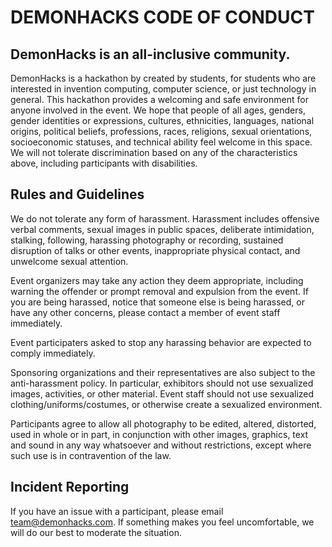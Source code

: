 # **DEMONHACKS CODE OF CONDUCT**

## DemonHacks is an all-inclusive community.
DemonHacks is a hackathon by created by students, for students who are interested in invention computing, computer science, or just technology in general. This hackathon provides a welcoming and safe environment for anyone involved in the event. We hope that people of all ages, genders, gender identities or expressions, cultures, ethnicities, languages, national origins, political beliefs, professions, races, religions, sexual orientations, socioeconomic statuses, and technical ability feel welcome in this space. We will not tolerate discrimination based on any of the characteristics above, including participants with disabilities.

## Rules and Guidelines

We do not tolerate any form of harassment. Harassment includes offensive verbal comments, sexual images in public spaces, deliberate intimidation, stalking, following, harassing photography or recording, sustained disruption of talks or other events, inappropriate physical contact, and unwelcome sexual attention.

Event organizers may take any action they deem appropriate, including warning the offender or prompt removal and expulsion from the event. If you are being harassed, notice that someone else is being harassed, or have any other concerns, please contact a member of event staff immediately. 

Event participaters asked to stop any harassing behavior are expected to comply immediately. 

Sponsoring organizations and their representatives are also subject to the anti-harassment policy. In particular, exhibitors should not use sexualized images, activities, or other material. Event staff should not use sexualized clothing/uniforms/costumes, or otherwise create a sexualized environment.

Participants agree to allow all photography to be edited, altered, distorted, used in whole or in part, in conjunction with other images, graphics, text and sound in any way whatsoever and without restrictions, except where such use is in contravention of the law.

## Incident Reporting
If you have an issue with a participant, please email team@demonhacks.com. If something makes you feel uncomfortable, we will do our best to moderate the situation. 
